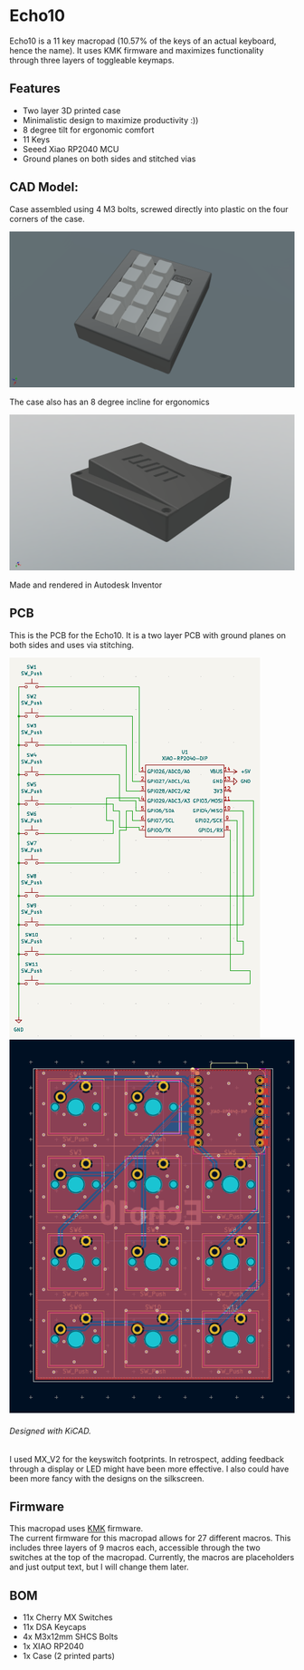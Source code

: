 # Echo10
Echo10 is a 11 key macropad (10.57% of the keys of an actual keyboard, hence the name). It uses KMK firmware and maximizes functionality through three layers of toggleable keymaps.


## Features
- Two layer 3D printed case
- Minimalistic design to maximize productivity :))
- 8 degree tilt for ergonomic comfort
- 11 Keys
- Seeed Xiao RP2040 MCU
- Ground planes on both sides and stitched vias

## CAD Model:
Case assembled using 4 M3 bolts, screwed directly into plastic on the four corners of the case. 

![CAD Rendering of Echo10](/assets/Echo10WithSwitches.png)

The case also has an 8 degree incline for ergonomics

![CAD Rendering of Echo10](/assets/Echo10WithSwitchesBottom.png)

Made and rendered in Autodesk Inventor


## PCB
This is the PCB for the Echo10. It is a two layer PCB with ground planes on both sides and uses via stitching. <br>

![Schematic](/assets/Schematic.png)
![PCB Layout](/assets/PCB.png)
###### Designed with KiCAD.

I used MX_V2 for the keyswitch footprints. In retrospect, adding feedback through a display or LED might have been more effective. I also could have been more fancy with the designs on the silkscreen.


## Firmware
This macropad uses [KMK](https://github.com/KMKfw/kmk_firmware) firmware.<br>
The current firmware for this macropad allows for 27 different macros. This includes three layers of 9 macros each, accessible through the two switches at the top of the macropad. Currently, the macros are placeholders and just output text, but I will change them later.


## BOM
- 11x Cherry MX Switches
- 11x DSA Keycaps
- 4x M3x12mm SHCS Bolts
- 1x XIAO RP2040
- 1x Case (2 printed parts)

